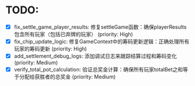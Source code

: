 # TODO:

- [x] fix_settle_game_player_results: 修复settleGame函数：确保playerResults包含所有玩家（包括已弃牌的玩家） (priority: High)
- [x] fix_chip_update_logic: 修复GameContext中的筹码更新逻辑：正确处理所有玩家的筹码更新 (priority: High)
- [x] add_settlement_debug_logs: 添加调试日志来跟踪结算过程和筹码变化 (priority: Medium)
- [x] verify_total_pot_calculation: 验证总奖金计算：确保所有玩家totalBet之和等于分配给获胜者的总奖金 (priority: Medium)
